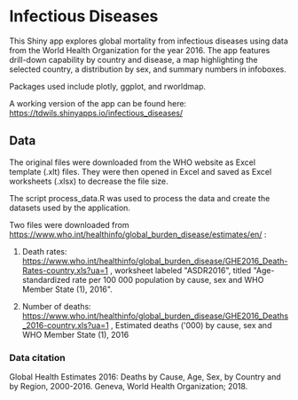 # Infectious Diseases

This Shiny app explores global mortality from infectious diseases using data from the World Health Organization for the year 2016. The app features drill-down capability by country and disease, a map highlighting the selected country, a distribution by sex, and summary numbers in infoboxes.

Packages used include plotly, ggplot, and rworldmap.

A working version of the app can be found here: https://tdwils.shinyapps.io/infectious_diseases/

## Data

The original files were downloaded from the WHO website as Excel template (.xlt) files. They were then opened in Excel and saved as Excel worksheets (.xlsx) to decrease the file size.

The script process_data.R was used to process the data and create the datasets used by the application.

Two files were downloaded from https://www.who.int/healthinfo/global_burden_disease/estimates/en/ :

1. Death rates: 
https://www.who.int/healthinfo/global_burden_disease/GHE2016_Death-Rates-country.xls?ua=1 , worksheet labeled "ASDR2016", titled "Age-standardized rate per 100 000 population by cause, sex and WHO Member State (1), 2016".

2. Number of deaths: 
https://www.who.int/healthinfo/global_burden_disease/GHE2016_Deaths_2016-country.xls?ua=1 , Estimated deaths ('000) by cause, sex and WHO Member State (1), 2016

### Data citation

Global Health Estimates 2016: Deaths by Cause, Age, Sex, by Country and by Region, 2000-2016. Geneva, World Health Organization; 2018.

